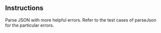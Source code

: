 ## Instructions

Parse JSON with more helpful errors.
Refer to the test cases of parseJson for the particular errors.

